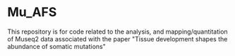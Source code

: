 # Mu_AFS
This repository is for code related to the analysis, and mapping/quantitation of Museq2 data associated with the paper "Tissue development shapes the abundance of somatic mutations"
